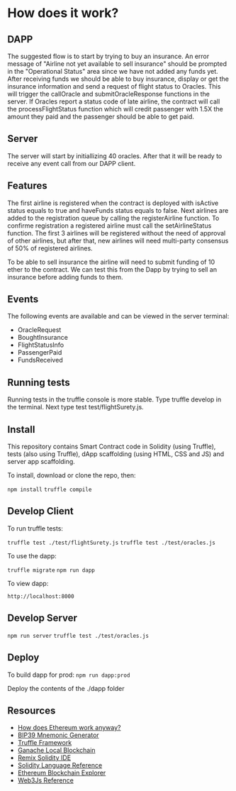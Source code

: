 # How does it work?


## DAPP

The suggested flow is to start by trying to buy an insurance. An error message of "Airline not yet available to sell insurance" should be prompted in the "Operational Status" area since we have not added any funds yet. After receiving funds we should be able to buy insurance, display or get the insurance information and send a request of flight status to Oracles. This will trigger the callOracle and submitOracleResponse functions in the server. If Oracles report a status code of late airline, the contract will call the processFlightStatus function which will credit passenger with 1.5X the amount they paid and the passenger should be able to get paid.

## Server

The server will start by initiallizing 40 oracles. After that it will be ready to receive any event call from our DAPP client.

## Features

The first airline is registered when the contract is deployed with isActive status equals to true and haveFunds status equals to false. Next airlines are added to the registration queue by calling the registerAirline function. To confirme registration a registered airline must call the setAirlineStatus function. The first 3 airlines will be registered without the need of approval of other airlines, but after that, new airlines will need multi-party consensus of 50% of registered airlines.

To be able to sell insurance the airline will need to submit funding of 10 ether to the contract. We can test this from the Dapp by trying to sell an insurance before adding funds to them.

## Events

The following events are available and can be viewed in the server terminal:
- OracleRequest
- BoughtInsurance
- FlightStatusInfo
- PassengerPaid
- FundsReceived

## Running tests

Running tests in the truffle console is more stable.
Type truffle develop in the terminal. Next type test test/flightSurety.js.


## Install

This repository contains Smart Contract code in Solidity (using Truffle), tests (also using Truffle), dApp scaffolding (using HTML, CSS and JS) and server app scaffolding.

To install, download or clone the repo, then:

`npm install`
`truffle compile`

## Develop Client

To run truffle tests:

`truffle test ./test/flightSurety.js`
`truffle test ./test/oracles.js`

To use the dapp:

`truffle migrate`
`npm run dapp`

To view dapp:

`http://localhost:8000`

## Develop Server

`npm run server`
`truffle test ./test/oracles.js`

## Deploy

To build dapp for prod:
`npm run dapp:prod`

Deploy the contents of the ./dapp folder


## Resources

* [How does Ethereum work anyway?](https://medium.com/@preethikasireddy/how-does-ethereum-work-anyway-22d1df506369)
* [BIP39 Mnemonic Generator](https://iancoleman.io/bip39/)
* [Truffle Framework](http://truffleframework.com/)
* [Ganache Local Blockchain](http://truffleframework.com/ganache/)
* [Remix Solidity IDE](https://remix.ethereum.org/)
* [Solidity Language Reference](http://solidity.readthedocs.io/en/v0.4.24/)
* [Ethereum Blockchain Explorer](https://etherscan.io/)
* [Web3Js Reference](https://github.com/ethereum/wiki/wiki/JavaScript-API)
